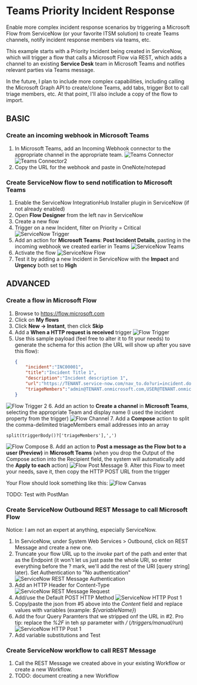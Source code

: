 # Teams Priority Incident Response
Enable more complex incident response scenarios by triggering a Microsoft Flow from ServiceNow (or your favorite ITSM solution) to create Teams channels, notify incident response members via teams, etc.

This example starts with a Priority Incident being created in ServiceNow, which will trigger a flow that calls a Microsoft Flow via REST, which adds a channel to an existing **Service Desk** team in Microsoft Teams and notifies relevant parties via Teams message.

In the future, I plan to include more complex capabilities, including calling the Microsoft Graph API to create/clone Teams, add tabs, trigger Bot to call triage members, etc. At that point, I'll also include a copy of the flow to import.

## BASIC

### Create an incoming webhook in Microsoft Teams
1. In Microsoft Teams, add an Incoming Webhook connector to the appropriate channel in the appropriate team.
![Teams Connector](Images/Teams-Connector.png)
![Teams Connector2](Images/Teams-Connector2.png)
2. Copy the URL for the webhook and paste in OneNote/notepad

### Create ServiceNow flow to send notification to Microsoft Teams
1. Enable the ServiceNow IntegrationHub Installer plugin in ServiceNow (if not already enabled)
2. Open **Flow Designer** from the left nav in ServiceNow
3. Create a new flow
4. Trigger on a new Incident, filter on Priority = Critical
![ServiceNow Trigger](Images/SN-Trigger.png)
5. Add an action for **Microsoft Teams**: **Post Incident Details**, pasting in the incoming webhook we created earlier in Teams
![ServiceNow Teams](Images/SN-Teams.png)
6. Activate the flow
![ServiceNow Flow](Images/SN-Flow.png)
7. Test it by adding a new Incident in ServiceNow with the **Impact** and **Urgency** both set to **High**

## ADVANCED
### Create a flow in Microsoft Flow
1. Browse to https://flow.microsoft.com
2. Click on **My flows**
3. Click **New -> Instant**, then click **Skip**
4. Add a **When a HTTP request is received** trigger
![Flow Trigger](Images/Flow-Trigger.jpg)
5. Use this sample payload (feel free to alter it to fit your needs) to generate the schema for this action (the URL will show up after you save this flow):
    ```json
    {
        "incident":"INC00001",
        "title":"Incident Title 1",
        "description":"Incident description 1",
        "url":"https://TENANT.service-now.com/nav_to.do?uri=incident.do?sysparm_query=number=INC00001",
        "triageMembers":"admin@TENANT.onmicrosoft.com,USER@TENANT.onmicrosoft.com"
    }
    ```
![Flow Trigger 2](Images/Flow-Trigger2.jpg)
6. Add an action to **Create a channel** in **Microsoft Teams**, selecting the appropriate Team and display name (I used the incident property from the trigger)
![Flow Channel](Images/Flow-Channel.jpg)
7. Add a **Compose** action to split the comma-delimited triageMembers email addresses into an array

    split(triggerBody()?['triageMembers'],',')
![Flow Compose](Images/Flow-Compose.jpg)
8. Add an action to **Post a message as the Flow bot to a user (Preview)** in **Microsoft Teams** (when you drop the Output of the Compose action into the Recipient field, the system will automatically add the **Apply to each** action)
![Flow Post Message](Images/Flow-PostMessage.jpg)
9. Alter this Flow to meet your needs, save it, then copy the HTTP POST URL from the trigger

Your Flow should look something like this:
![Flow Canvas](Images/Flow-Canvas.jpg)

TODO: Test with PostMan

### Create ServiceNow Outbound REST Message to call Microsoft Flow
Notice: I am not an expert at anything, especially ServiceNow.
1. In ServiceNow, under System Web Services > Outbound, click on REST Message and create a new one.
2. Truncate your flow URL up to the *invoke* part of the path and enter that as the Endpoint (it won't let us just paste the whole URI, so enter everything before the ? mark, we'll add the rest of the URI [query string] later). Set Authentication to "No authentication"
![ServiceNow REST Message Authentication](Images/SN-REST-Auth.png)
3. Add an HTTP Header for Content-Type
![ServiceNow REST Message Request](Images/SN-REST-Request.png)
4. Add/use the Default POST HTTP Method
![ServiceNow HTTP Post 1](Images/SN-REST-Post1.png)
5. Copy/paste the json from #5 above into the *Content* field and replace values with variables (example: *${variableName}*)
6. Add the four Query Paramters that we stripped onf the URL in #2. Pro tip: replace the *%2F* in teh *sp* parameter with */* (*/triggers/manual/run*)
![ServiceNow HTTP Post 1](Images/SN-REST-Post2.png)
7. Add variable substitutions and Test

### Create ServiceNow workflow to call REST Message
1. Call the REST Message we created above in your existing Workflow or create a new Workflow.
2. TODO: document creating a new Workflow

